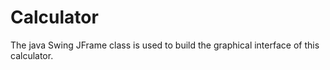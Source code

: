 # Calculator
The java Swing JFrame class is used to build the graphical interface of this calculator.
